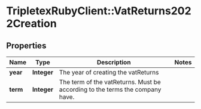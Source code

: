 # TripletexRubyClient::VatReturns2022Creation

## Properties
Name | Type | Description | Notes
------------ | ------------- | ------------- | -------------
**year** | **Integer** | The year of creating the vatReturns | 
**term** | **Integer** | The term of the vatReturns. Must be according to the terms the company have. | 


